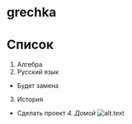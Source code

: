 # grechka
# Список
1. Алгебра
2. Русский язык
* Будет замена 
3. История
* Сделать проект
*4. Домой*
![alt.text](content://media/external/downloads/16717)


